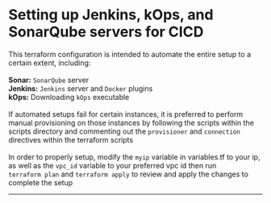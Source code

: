 # Setting up Jenkins, kOps, and SonarQube servers for CICD

This terraform configuration is intended to automate the entire setup to a certain extent, including:
<br> <br>
**Sonar:** `SonarQube` server
<br>
**Jenkins:** `Jenkins` server and `Docker` plugins
<br>
**kOps:** Downloading `kOps` executable
<br> <br>
If automated setups fail for certain instances, it is preferred to perform manual provisioning on those instances by following the scripts within the scripts directory and commenting out the `provisioner` and `connection` directives within the terraform scripts
<br>
<br>
In order to properly setup, modify the `myip` variable in variables.tf to your ip, as well as the `vpc_id` variable to your preferred vpc id then run
<br>
`terraform plan` and `terraform apply` to review and apply the changes to complete the setup
<hr>
